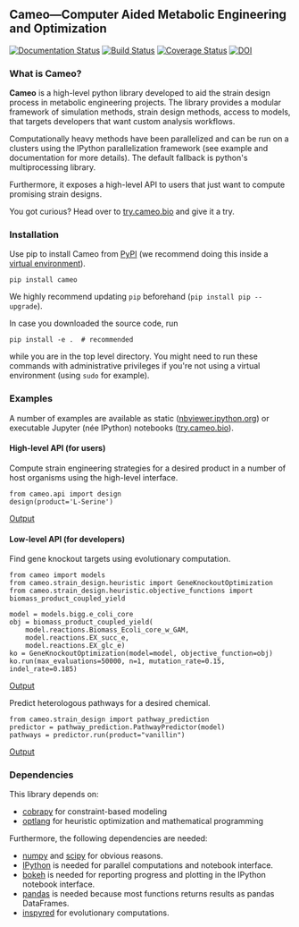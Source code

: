 ## Cameo—Computer Aided Metabolic Engineering and Optimization

[![Documentation Status](https://readthedocs.org/projects/cameo/badge/?version=devel)](https://readthedocs.org/projects/cameo/?badge=devel)
[![Build Status](https://travis-ci.org/biosustain/cameo.svg?branch=devel)](https://travis-ci.org/biosustain/cameo)
[![Coverage Status](https://coveralls.io/repos/biosustain/cameo/badge.svg?branch=devel)](https://coveralls.io/r/biosustain/cameo?branch=devel)
[![DOI](https://zenodo.org/badge/doi/10.5281/zenodo.19827.svg)](http://dx.doi.org/10.5281/zenodo.19827)


### What is Cameo?
**Cameo** is a high-level python library developed to aid the strain design process in metabolic engineering projects. The library provides a modular framework of simulation methods, strain design methods, access to models, that targets developers that want  custom analysis workflows. 

Computationally heavy methods have been parallelized and can be run on a clusters using the IPython parallelization framework (see example and documentation for more details). The default fallback is python's multiprocessing library.

Furthermore, it exposes a high-level API to users that just want to compute promising strain designs. 

You got curious? Head over to [try.cameo.bio](http://try.cameo.bio) and give it a try.

### Installation
Use pip to install Cameo from [PyPI](https://pypi.python.org/pypi/cameo) (we recommend doing this inside a [virtual environment](http://docs.python-guide.org/en/latest/dev/virtualenvs/)).

    pip install cameo

We highly recommend updating `pip` beforehand (`pip install pip --upgrade`).

In case you downloaded the source code, run

	pip install -e .  # recommended

while you are in the top level directory. You might need to run these commands with administrative privileges if you're not using a virtual environment (using `sudo` for example).


### Examples

A number of examples are available as static ([nbviewer.ipython.org](http://nbviewer.ipython.org/github/biosustain/cameo-notebooks/tree/master/)) or executable Jupyter (née IPython) notebooks ([try.cameo.bio](http://try.cameo.bio)).

#### High-level API (for users)
Compute strain engineering strategies for a desired product in a number of host organisms using the high-level interface.

	from cameo.api import design
	design(product='L-Serine')

[Output](http://nbviewer.ipython.org/github/biosustain/cameo-notebooks/blob/master/8-high-level-API.ipynb)

#### Low-level API (for developers)

Find gene knockout targets using evolutionary computation.

	from cameo import models
	from cameo.strain_design.heuristic import GeneKnockoutOptimization
	from cameo.strain_design.heuristic.objective_functions import biomass_product_coupled_yield
	
	model = models.bigg.e_coli_core
	obj = biomass_product_coupled_yield(
	    model.reactions.Biomass_Ecoli_core_w_GAM,
	    model.reactions.EX_succ_e,
	    model.reactions.EX_glc_e)
	ko = GeneKnockoutOptimization(model=model, objective_function=obj)
	ko.run(max_evaluations=50000, n=1, mutation_rate=0.15, indel_rate=0.185)

[Output](http://nbviewer.ipython.org/github/biosustain/cameo-notebooks/blob/master/6-predict-gene-knockout-strategies.ipynb)

Predict heterologous pathways for a desired chemical.

	from cameo.strain_design import pathway_prediction
	predictor = pathway_prediction.PathwayPredictor(model)
	pathways = predictor.run(product="vanillin")

[Output](http://nbviewer.ipython.org/github/biosustain/cameo-notebooks/blob/master/7-predict-heterologous-pathways.ipynb)


### Dependencies
This library depends on:

- [cobrapy](https://github.com/opencobra/cobrapy) for constraint-based modeling
- [optlang](https://github.com/biosustain/optlang) for heuristic optimization and mathematical programming

Furthermore, the following dependencies are needed: 

- [numpy](http://www.numpy.org/) and [scipy](http://www.scipy.org/) for obvious reasons.
- [IPython](http://ipython.org/) is needed for parallel computations and notebook interface.
- [bokeh](http://bokeh.pydata.org/) is needed for reporting progress and plotting in the IPython notebook interface.
- [pandas](http://pandas.pydata.org/) is needed because most functions returns results as pandas DataFrames.
- [inspyred](https://pypi.python.org/pypi/inspyred) for evolutionary computations.


